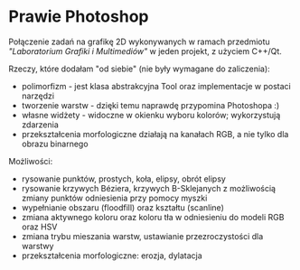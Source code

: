 # Prawie Photoshop
Połączenie zadań na grafikę 2D wykonywanych w ramach przedmiotu _"Laboratorium Grafiki i Multimediów"_ w jeden projekt, z użyciem C++/Qt.

Rzeczy, które dodałam "od siebie" (nie były wymagane do zaliczenia):

- polimorfizm - jest klasa abstrakcyjna Tool oraz implementacje w postaci narzędzi
- tworzenie warstw - dzięki temu naprawdę przypomina Photoshopa :)
- własne widżety - widoczne w okienku wyboru kolorów; wykorzystują zdarzenia
- przekształcenia morfologiczne działają na kanałach RGB, a nie tylko dla obrazu binarnego

Możliwości:

- rysowanie punktów, prostych, koła, elipsy, obrót elipsy
- rysowanie krzywych Béziera, krzywych B-Sklejanych z możliwością zmiany punktów odniesienia przy pomocy myszki
- wypełnianie obszaru (floodfill) oraz kształtu (scanline)
- zmiana aktywnego koloru oraz koloru tła w odniesieniu do modeli RGB oraz HSV
- zmiana trybu mieszania warstw, ustawianie przezroczystości dla warstwy
- przekształcenia morfologiczne: erozja, dylatacja
